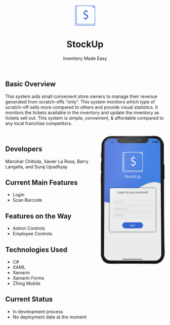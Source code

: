 <p align="center"><img width=12.5% src="https://github.com/SiS-Developers/Frontend-Xamarin/blob/master/StockUp/StockUp.Android/Resources/drawable/Logo_Blue.png"></p>
<h1 align="center">StockUp</h1>
<p align="center">Inventory Made Easy</p>
<br>

## Basic Overview

This system aids small convenient store owners to manage their revenue generated from scratch-offs “only”. 
This system monitors which type of scratch-off sells more compared to others and provide visual statistics. 
It monitors the tickets available in the inventory and update the inventory as tickets sell out.
This system is simple, convenient, & affordable compared to any local franchise competitors.

<br>

<img width=40% align="right" src="https://github.com/SiS-Developers/Frontend-Xamarin/blob/master/StockUp%20Assets/1x/SOIS%20Rotato%20Edit.png">

## Developers
Manohar Chitoda, Xavier La Rosa, Barry Langella, and Suraj Upadhyay

## Current Main Features
- Login
- Scan Barcode


## Features on the Way
- Admin Controls
- Employee Controls


## Technologies Used
- C#
- XAML
- Xamarin
- Xamarin Forms
- ZXing Mobile

## Current Status
- In development process
- No deployment date at the moment
